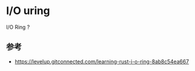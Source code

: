 # I/O uring

I/O Ring ?

## 参考

* https://levelup.gitconnected.com/learning-rust-i-o-ring-8ab8c54ea667
